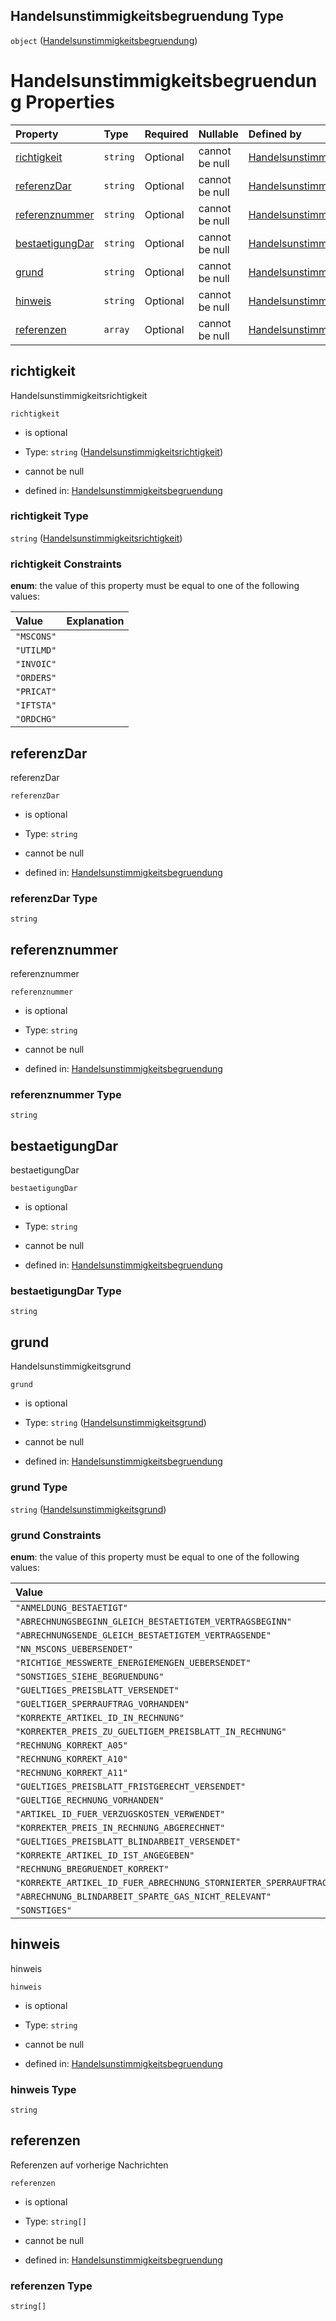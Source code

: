 ## Handelsunstimmigkeitsbegruendung Type

`object` ([Handelsunstimmigkeitsbegruendung](handelsunstimmigkeitsbegruendung.md))

# Handelsunstimmigkeitsbegruendung Properties

| Property                            | Type     | Required | Nullable       | Defined by                                                                                                                                                                                                                                                    |
| :---------------------------------- | :------- | :------- | :------------- | :------------------------------------------------------------------------------------------------------------------------------------------------------------------------------------------------------------------------------------------------------------ |
| [richtigkeit](#richtigkeit)         | `string` | Optional | cannot be null | [Handelsunstimmigkeitsbegruendung](handelsunstimmigkeitsrichtigkeit.md "https://raw.githubusercontent.com/conuti-gmbh/bo4e-schema/master/schemas/v1/enum/Handelsunstimmigkeitsrichtigkeit.schema.json#/properties/richtigkeit")                               |
| [referenzDar](#referenzdar)         | `string` | Optional | cannot be null | [Handelsunstimmigkeitsbegruendung](handelsunstimmigkeitsbegruendung-properties-referenzdar.md "https://raw.githubusercontent.com/conuti-gmbh/bo4e-schema/master/schemas/v1/com/Handelsunstimmigkeitsbegruendung.schema.json#/properties/referenzDar")         |
| [referenznummer](#referenznummer)   | `string` | Optional | cannot be null | [Handelsunstimmigkeitsbegruendung](handelsunstimmigkeitsbegruendung-properties-referenznummer.md "https://raw.githubusercontent.com/conuti-gmbh/bo4e-schema/master/schemas/v1/com/Handelsunstimmigkeitsbegruendung.schema.json#/properties/referenznummer")   |
| [bestaetigungDar](#bestaetigungdar) | `string` | Optional | cannot be null | [Handelsunstimmigkeitsbegruendung](handelsunstimmigkeitsbegruendung-properties-bestaetigungdar.md "https://raw.githubusercontent.com/conuti-gmbh/bo4e-schema/master/schemas/v1/com/Handelsunstimmigkeitsbegruendung.schema.json#/properties/bestaetigungDar") |
| [grund](#grund)                     | `string` | Optional | cannot be null | [Handelsunstimmigkeitsbegruendung](handelsunstimmigkeitsgrund.md "https://raw.githubusercontent.com/conuti-gmbh/bo4e-schema/master/schemas/v1/enum/Handelsunstimmigkeitsgrund.schema.json#/properties/grund")                                                 |
| [hinweis](#hinweis)                 | `string` | Optional | cannot be null | [Handelsunstimmigkeitsbegruendung](handelsunstimmigkeitsbegruendung-properties-hinweis.md "https://raw.githubusercontent.com/conuti-gmbh/bo4e-schema/master/schemas/v1/com/Handelsunstimmigkeitsbegruendung.schema.json#/properties/hinweis")                 |
| [referenzen](#referenzen)           | `array`  | Optional | cannot be null | [Handelsunstimmigkeitsbegruendung](handelsunstimmigkeitsbegruendung-properties-referenzen.md "https://raw.githubusercontent.com/conuti-gmbh/bo4e-schema/master/schemas/v1/com/Handelsunstimmigkeitsbegruendung.schema.json#/properties/referenzen")           |

## richtigkeit

Handelsunstimmigkeitsrichtigkeit

`richtigkeit`

*   is optional

*   Type: `string` ([Handelsunstimmigkeitsrichtigkeit](handelsunstimmigkeitsrichtigkeit.md))

*   cannot be null

*   defined in: [Handelsunstimmigkeitsbegruendung](handelsunstimmigkeitsrichtigkeit.md "https://raw.githubusercontent.com/conuti-gmbh/bo4e-schema/master/schemas/v1/enum/Handelsunstimmigkeitsrichtigkeit.schema.json#/properties/richtigkeit")

### richtigkeit Type

`string` ([Handelsunstimmigkeitsrichtigkeit](handelsunstimmigkeitsrichtigkeit.md))

### richtigkeit Constraints

**enum**: the value of this property must be equal to one of the following values:

| Value      | Explanation |
| :--------- | :---------- |
| `"MSCONS"` |             |
| `"UTILMD"` |             |
| `"INVOIC"` |             |
| `"ORDERS"` |             |
| `"PRICAT"` |             |
| `"IFTSTA"` |             |
| `"ORDCHG"` |             |

## referenzDar

referenzDar

`referenzDar`

*   is optional

*   Type: `string`

*   cannot be null

*   defined in: [Handelsunstimmigkeitsbegruendung](handelsunstimmigkeitsbegruendung-properties-referenzdar.md "https://raw.githubusercontent.com/conuti-gmbh/bo4e-schema/master/schemas/v1/com/Handelsunstimmigkeitsbegruendung.schema.json#/properties/referenzDar")

### referenzDar Type

`string`

## referenznummer

referenznummer

`referenznummer`

*   is optional

*   Type: `string`

*   cannot be null

*   defined in: [Handelsunstimmigkeitsbegruendung](handelsunstimmigkeitsbegruendung-properties-referenznummer.md "https://raw.githubusercontent.com/conuti-gmbh/bo4e-schema/master/schemas/v1/com/Handelsunstimmigkeitsbegruendung.schema.json#/properties/referenznummer")

### referenznummer Type

`string`

## bestaetigungDar

bestaetigungDar

`bestaetigungDar`

*   is optional

*   Type: `string`

*   cannot be null

*   defined in: [Handelsunstimmigkeitsbegruendung](handelsunstimmigkeitsbegruendung-properties-bestaetigungdar.md "https://raw.githubusercontent.com/conuti-gmbh/bo4e-schema/master/schemas/v1/com/Handelsunstimmigkeitsbegruendung.schema.json#/properties/bestaetigungDar")

### bestaetigungDar Type

`string`

## grund

Handelsunstimmigkeitsgrund

`grund`

*   is optional

*   Type: `string` ([Handelsunstimmigkeitsgrund](handelsunstimmigkeitsgrund.md))

*   cannot be null

*   defined in: [Handelsunstimmigkeitsbegruendung](handelsunstimmigkeitsgrund.md "https://raw.githubusercontent.com/conuti-gmbh/bo4e-schema/master/schemas/v1/enum/Handelsunstimmigkeitsgrund.schema.json#/properties/grund")

### grund Type

`string` ([Handelsunstimmigkeitsgrund](handelsunstimmigkeitsgrund.md))

### grund Constraints

**enum**: the value of this property must be equal to one of the following values:

| Value                                                                      | Explanation |
| :------------------------------------------------------------------------- | :---------- |
| `"ANMELDUNG_BESTAETIGT"`                                                   |             |
| `"ABRECHNUNGSBEGINN_GLEICH_BESTAETIGTEM_VERTRAGSBEGINN"`                   |             |
| `"ABRECHNUNGSENDE_GLEICH_BESTAETIGTEM_VERTRAGSENDE"`                       |             |
| `"NN_MSCONS_UEBERSENDET"`                                                  |             |
| `"RICHTIGE_MESSWERTE_ENERGIEMENGEN_UEBERSENDET"`                           |             |
| `"SONSTIGES_SIEHE_BEGRUENDUNG"`                                            |             |
| `"GUELTIGES_PREISBLATT_VERSENDET"`                                         |             |
| `"GUELTIGER_SPERRAUFTRAG_VORHANDEN"`                                       |             |
| `"KORREKTE_ARTIKEL_ID_IN_RECHNUNG"`                                        |             |
| `"KORREKTER_PREIS_ZU_GUELTIGEM_PREISBLATT_IN_RECHNUNG"`                    |             |
| `"RECHNUNG_KORREKT_A05"`                                                   |             |
| `"RECHNUNG_KORREKT_A10"`                                                   |             |
| `"RECHNUNG_KORREKT_A11"`                                                   |             |
| `"GUELTIGES_PREISBLATT_FRISTGERECHT_VERSENDET"`                            |             |
| `"GUELTIGE_RECHNUNG_VORHANDEN"`                                            |             |
| `"ARTIKEL_ID_FUER_VERZUGSKOSTEN_VERWENDET"`                                |             |
| `"KORREKTER_PREIS_IN_RECHNUNG_ABGERECHNET"`                                |             |
| `"GUELTIGES_PREISBLATT_BLINDARBEIT_VERSENDET"`                             |             |
| `"KORREKTE_ARTIKEL_ID_IST_ANGEGEBEN"`                                      |             |
| `"RECHNUNG_BREGRUENDET_KORREKT"`                                           |             |
| `"KORREKTE_ARTIKEL_ID_FUER_ABRECHNUNG_STORNIERTER_SPERRAUFTRAG_ANGEGEBEN"` |             |
| `"ABRECHNUNG_BLINDARBEIT_SPARTE_GAS_NICHT_RELEVANT"`                       |             |
| `"SONSTIGES"`                                                              |             |

## hinweis

hinweis

`hinweis`

*   is optional

*   Type: `string`

*   cannot be null

*   defined in: [Handelsunstimmigkeitsbegruendung](handelsunstimmigkeitsbegruendung-properties-hinweis.md "https://raw.githubusercontent.com/conuti-gmbh/bo4e-schema/master/schemas/v1/com/Handelsunstimmigkeitsbegruendung.schema.json#/properties/hinweis")

### hinweis Type

`string`

## referenzen

Referenzen auf vorherige Nachrichten

`referenzen`

*   is optional

*   Type: `string[]`

*   cannot be null

*   defined in: [Handelsunstimmigkeitsbegruendung](handelsunstimmigkeitsbegruendung-properties-referenzen.md "https://raw.githubusercontent.com/conuti-gmbh/bo4e-schema/master/schemas/v1/com/Handelsunstimmigkeitsbegruendung.schema.json#/properties/referenzen")

### referenzen Type

`string[]`
